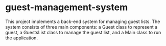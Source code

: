 # guest-management-system

This project implements a back-end system for managing guest lists. The system consists of three main components: a Guest class to represent a guest, a GuestsList class to manage the guest list, and a Main class to run the application.

